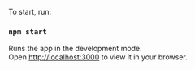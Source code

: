To start, run:

### `npm start`

Runs the app in the development mode.\
Open [http://localhost:3000](http://localhost:3000) to view it in your browser.